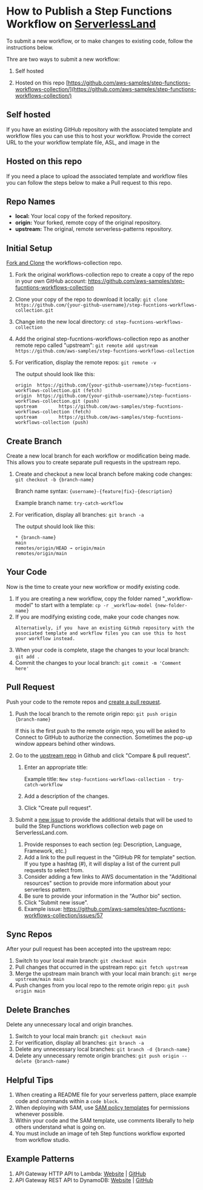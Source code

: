 # How to Publish a Step Functions Workflow on [ServerlessLand](https://serverlessland.com/)

To submit a new workflow, or to make changes to existing code, follow the instructions below.

Thre are two ways to submit a new workflow:

1. Self hosted

2. Hosted on this repo [https://github.com/aws-samples/step-functions-workflows-collection/](https://github.com/aws-samples/step-functions-workflows-collection/)


## Self hosted
If you  have an existing GitHub repository with the associated template and workflow files you can use this to host your workflow. Provide the correct URL to the your workflow template file, ASL, and image in the 

## Hosted on this repo
If you need a place to upload the associated template and workflow files you can follow the steps below to make a Pull request to this repo.


## Repo Names

* **local:** Your local copy of the forked repository.
* **origin:** Your forked, remote copy of the original repository.
* **upstream:** The original, remote serverless-patterns repository.

## Initial Setup

[Fork and Clone](https://docs.github.com/en/github/getting-started-with-github/fork-a-repo) the workflows-collection repo.

1. Fork the original workflows-collection repo to create a copy of the repo in your own GitHub account: https://github.com/aws-samples/step-fucntions-workflows-collection
1. Clone your copy of the repo to download it locally: `git clone https://github.com/{your-github-username}/step-fucntions-workflows-collection.git`
1. Change into the new local directory: `cd step-fucntions-workflows-collection`
1. Add the original step-fucntions-workflows-collection repo as another remote repo called "upstream": `git remote add upstream https://github.com/aws-samples/step-fucntions-workflows-collection`
1. For verification, display the remote repos: `git remote -v`

    The output should look like this:

    ```
	origin  https://github.com/{your-github-username}/step-fucntions-workflows-collection.git (fetch)
	origin  https://github.com/{your-github-username}/step-fucntions-workflows-collection.git (push)
	upstream        https://github.com/aws-samples/step-fucntions-workflows-collection (fetch)
	upstream        https://github.com/aws-samples/step-fucntions-workflows-collection (push)
	```

## Create Branch

Create a new local branch for each workflow or modification being made. This allows you to create separate pull requests in the upstream repo.

1. Create and checkout a new local branch before making code changes: `git checkout -b {branch-name}`
    
    Branch name syntax: `{username}-{feature|fix}-{description}`
    
    Example branch name: `try-catch-workflow`

1. For verification, display all branches: `git branch -a`

    The output should look like this:

    ```
    * {branch-name}
    main
    remotes/origin/HEAD → origin/main
    remotes/origin/main
    ```

## Your Code

Now is the time to create your new workflow or modify existing code.

1. If you are creating a new workflow, copy the folder named "_workflow-model" to start with a template: `cp -r _workflow-model {new-folder-name}`
1. If you are modifying existing code, make your code changes now. 
    ``` 
    Alternatively, if you  have an existing GitHub repository with the associated template and workflow files you can use this to host your workflow instead. 
    ```
1. When your code is complete, stage the changes to your local branch: `git add .`
1. Commit the changes to your local branch: `git commit -m 'Comment here'`

## Pull Request

Push your code to the remote repos and [create a pull request](https://docs.github.com/en/github/collaborating-with-issues-and-pull-requests/creating-a-pull-request).

1. Push the local branch to the remote origin repo: `git push origin {branch-name}`

    If this is the first push to the remote origin repo, you will be asked to Connect to GitHub to authorize the connection. Sometimes the pop-up window appears behind other windows.

1. Go to the [upstream repo](https://github.com/aws-samples/step-fucntions-workflows-collection) in Github and click "Compare & pull request".
    1. Enter an appropriate title:
        
        Example title: `New step-fucntions-workflows-collection - try-catch-workflow`

    1. Add a description of the changes.
    1. Click "Create pull request".
1. Submit a [new issue](https://github.com/aws-samples/step-fucntions-workflows-collection/issues/new?assignees=jbesw&labels=&template=new-workflow-submission.md&title=New+workflow+submission) to provide the additional details that will be used to build the Step Functions workflows collection web page on ServerlessLand.com.
    1. Provide responses to each section (eg: Description, Language, Framework, etc.)
    1. Add a link to the pull request in the "GitHub PR for template" section. If you type a hashtag (#), it will display a list of the current pull requests to select from.
    1. Consider adding a few links to AWS documentation in the "Additional resources" section to provide more information about your serverless pattern.
    1. Be sure to provide your information in the "Author bio" section.
    1. Click "Submit new issue".
    1. Example issue: https://github.com/aws-samples/step-fucntions-workflows-collection/issues/57

## Sync Repos

After your pull request has been accepted into the upstream repo:

1. Switch to your local main branch: `git checkout main`
1. Pull changes that occurred in the upstream repo: `git fetch upstream`
1. Merge the upstream main branch with your local main branch: `git merge upstream/main main`
1. Push changes from you local repo to the remote origin repo: `git push origin main`

## Delete Branches

Delete any unnecessary local and origin branches.

1. Switch to your local main branch: `git checkout main`
1. For verification, display all branches: `git branch -a`
1. Delete any unnecessary local branches: `git branch -d {branch-name}`
1. Delete any unnecessary remote origin branches: `git push origin --delete {branch-name}`

## Helpful Tips

1. When creating a README file for your serverless pattern, place example code and commands within a `code block`.
1. When deploying with SAM, use [SAM policy templates](https://docs.aws.amazon.com/serverless-application-model/latest/developerguide/serverless-policy-templates.html) for permissions whenever possible.
1. Within your code and the SAM template, use comments liberally to help others understand what is going on.
1. You must include an image of teh Step functions workflow exported from workflow studio.

## Example Patterns

1. API Gateway HTTP API to Lambda: [Website](https://serverlessland.com/patterns/apigw-lambda) | [GitHub](https://github.com/aws-samples/serverless-patterns/tree/main/apigw-http-api-lambda)
2. API Gateway REST API to DynamoDB: [Website](https://serverlessland.com/patterns/apigw-dynamodb) | [GitHub](https://github.com/aws-samples/serverless-patterns/tree/main/apigw-rest-api-dynamodb)